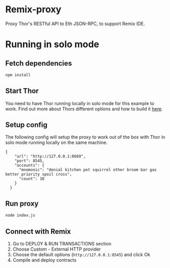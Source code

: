 # Remix-proxy
Proxy Thor's RESTful API to Eth JSON-RPC, to support Remix IDE.

# Running in solo mode

## Fetch dependencies
```bash
npm install
```

## Start Thor
You need to have Thor running locally in solo mode for this example to work. Find out more about Thors different options and how to build it [here](https://github.com/vechain/thor).

## Setup config
The following config will setup the proxy to work out of the box with Thor in solo mode running locally on the same machine.

```
{
    "url": "http://127.0.0.1:8669",
    "port": 8545,
    "accounts": {
      "mnemonic": "denial kitchen pet squirrel other broom bar gas better priority spoil cross",
      "count": 10
    }
  }
```

## Run proxy
```bash
node index.js
```

## Connect with Remix

1. Go to DEPLOY & RUN TRANSACTIONS section
2. Choose Custom - External HTTP provider
3. Choose the default options (`http://127.0.0.1:8545`) and click Ok
4. Compile and deploy contracts
